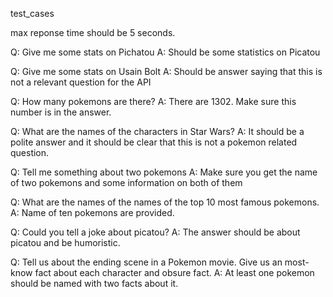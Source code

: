 test_cases

max reponse time should be 5 seconds.

Q: Give me some stats on Pichatou
A: Should be some statistics on Picatou

Q: Give me some stats on Usain Bolt
A: Should be answer saying that this is not a relevant question for the API

Q: How many pokemons are there?
A: There are 1302. Make sure this number is in the answer.

Q: What are the names of the characters in Star Wars?
A: It should be a polite answer and it should be clear that this is not a pokemon related question.

Q: Tell me something about two pokemons
A: Make sure you get the name of two pokemons and some information on both of them

Q: What are the names of the names of the top 10 most famous pokemons.
A: Name of ten pokemons are provided.

Q: Could you tell a joke about picatou?
A: The answer should be about picatou and be humoristic.

Q: Tell us about the ending scene in a Pokemon movie. Give us an most-know fact about each character and obsure fact.
A: At least one pokemon should be named with two facts about it.
